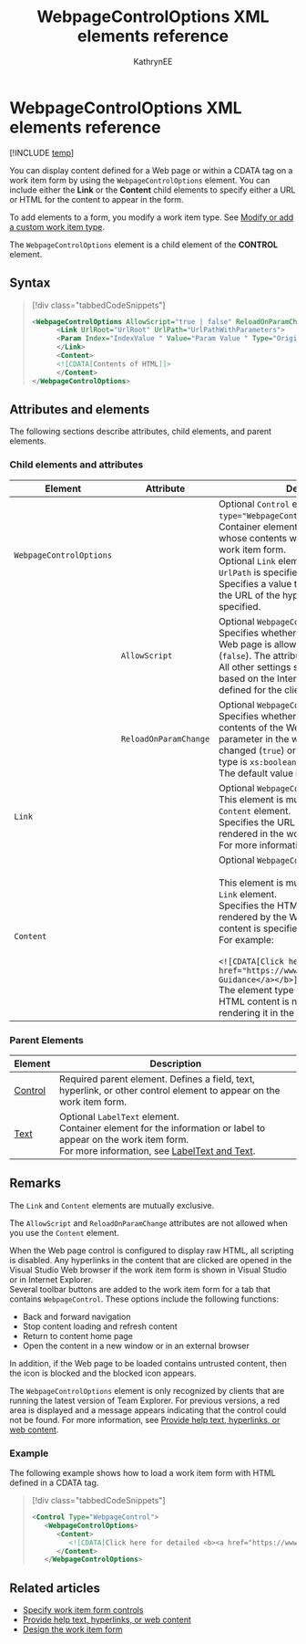 ﻿---
title: WebpageControlOptions XML elements reference 
titleSuffix: Azure DevOps & TFS
description: Syntax and usage for the WebpageControlOptions to display content defined for a Web page or within a CDATA tag on a work item form.
ms.prod: devops
ms.technology: devops-agile
ms.assetid: affebf93-892c-4bce-9ad0-cbdc98410d61
ms.manager: mijacobs
ms.author: kaelli
author: KathrynEE
ms.date: 04/05/2017
---

# WebpageControlOptions XML elements reference

[!INCLUDE [temp](../../_shared/customization-phase-0-and-1-plus-version-header.md)] 

You can display content defined for a Web page or within a CDATA tag on a work item form by using the `WebpageControlOptions` element. You can include either the **Link** or the **Content** child elements to specify either a URL or HTML for the content to appear in the form.  
  
To add elements to a form, you modify a work item type. See [Modify or add a custom work item type](../add-modify-wit.md).  
  
The `WebpageControlOptions` element is a child element of the **CONTROL** element.  
  

## Syntax  
  
> [!div class="tabbedCodeSnippets"]
> ```XML
> <WebpageControlOptions AllowScript="true | false" ReloadOnParamChange="true | false" >  
>       <Link UrlRoot="UrlRoot" UrlPath="UrlPathWithParameters">  
>       <Param Index="IndexValue " Value="Param Value " Type="Original | Current" />  
>       </Link>  
>       <Content>  
>       <![CDATA[Contents of HTML]]>  
>       </Content>  
> </WebpageControlOptions>  
> ```  
  
## Attributes and elements  
 The following sections describe attributes, child elements, and parent elements.  
  
### Child elements and attributes  
  
|Element|Attribute|Description|  
|-------------|---------------|-----------------|  
|`WebpageControlOptions`|  |Optional `Control` element when `type="WebpageControl"`.<br /> Container element for defining a URL whose contents will be rendered in the work item form.<br /> Optional `Link` element. Required when `UrlPath` is specified.<br /> Specifies a value to be used to determine the URL of the hyperlink when `UrlPath` is specified.|  
|  |`AllowScript`|Optional `WebpageControlOptions` attribute.<br /> Specifies whether JavaScript within the Web page is allowed to run (`true`) or not (`false`). The attribute type is `xs:boolean`.<br /> All other settings such as ActiveX are based on the Internet Explorer settings defined for the client.|  
|  |`ReloadOnParamChange`|Optional `WebpageControlOptions` attribute.<br /> Specifies whether to reload (`true`) the contents of the Web page when a parameter in the work item form is changed (`true`) or not (`false`). The attribute type is `xs:boolean`.<br /> The default value is `true`.|  
|`Link`|  |Optional `WebpageControlOptions` element. This element is mutually exclusive with the `Content` element.<br /> Specifies the URL for the Web page to be rendered in the work item form.<br /> For more information, see [Link and Param](link-param-xml-elements-reference.md).|  
|`Content`|  |Optional `WebpageControlOptions` element.<br /><br /> This element is mutually exclusive with the `Link` element.<br /> Specifies the HTML content that is to be rendered by the Web page control. The content is specified within a CDATA tag. For example:<br /><br /> `<![CDATA[Click here for detailed <b><a href="https://www.microsoft.com">Process Guidance</a></b>]]>`<br /> The element type is `xs:string`. **Note:**  The HTML content is not validated prior to rendering it in the work item form.|  
  
### Parent Elements  
  
|Element|Description|  
|-------------|-----------------|  
|[Control](control-xml-element-reference.md)|Required parent element. Defines a field, text, hyperlink, or other control element to appear on the work item form.|  
|[Text](labeltext-and-text-xml-elements-reference.md)|Optional `LabelText` element.<br /> Container element for the information or label to appear on the work item form.<br /> For more information, see [LabelText and Text](labeltext-and-text-xml-elements-reference.md).|  
  
## Remarks  
The `Link` and `Content` elements are mutually exclusive.  
  
The `AllowScript` and `ReloadOnParamChange` attributes are not allowed when you use the `Content` element.  
  
When the Web page control is configured to display raw HTML, all scripting is disabled. Any hyperlinks in the content that are clicked are opened in the Visual Studio Web browser if the work item form is shown in  Visual Studio or in Internet Explorer.  
Several toolbar buttons are added to the work item form for a tab that contains `WebpageControl`. These options include the following functions:  
  
-   Back and forward navigation   
-   Stop content loading and refresh content   
-   Return to content home page   
-   Open the content in a new window or in an external browser  
  
In addition, if the Web page to be loaded contains untrusted content, then the icon is blocked and the blocked icon appears.  

The `WebpageControlOptions` element is only recognized by clients that are running the latest version of Team Explorer. For previous versions, a red area is displayed and a message appears indicating that the control could not be found. For more information, see [Provide help text, hyperlinks, or web content](provide-help-text-hyperlinks-web-content-form.md).  
  
### Example  
The following example shows how to load a work item form with HTML defined in a CDATA tag.  
  
> [!div class="tabbedCodeSnippets"]
> ```XML
> <Control Type="WebpageControl">
>    <WebpageControlOptions>
>       <Content>
>          <![CDATA[Click here for detailed <b><a href="https://www.microsoft.com">Process Guidance</a></b>]]>
>       </Content>
>    </WebpageControlOptions>
> ```
  
## Related articles
-  [Specify work item form controls](specify-work-item-form-controls.md)   
-  [Provide help text, hyperlinks, or web content](provide-help-text-hyperlinks-web-content-form.md)   
-  [Design the work item form](design-work-item-form.md)
